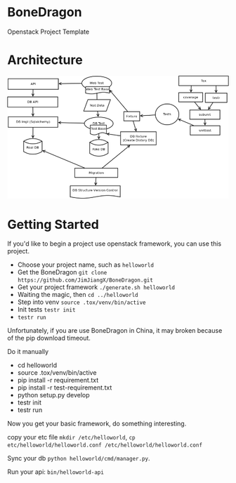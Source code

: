 BoneDragon
==========

Openstack Project Template

Architecture
========

![Alt text](/doc/pic/BoneDragon.png "Architecture")

Getting Started
========

If you'd like to begin a project use openstack framework, you can use this project.

  * Choose your project name, such as ``helloworld``
  * Get the BoneDragon ``git clone https://github.com/JimJiangX/BoneDragon.git``
  * Get your project framework `./generate.sh helloworld`
  * Waiting the magic, then `cd ../helloworld`
  * Step into venv `source .tox/venv/bin/active`
  * Init tests `testr init`
  * `testr run`

Unfortunately, if you are use BoneDragon in China, it may broken because of the pip download timeout.

Do it manually
   
  * cd helloworld
  * source .tox/venv/bin/active
  * pip install -r requirement.txt
  * pip install -r test-requirement.txt
  * python setup.py develop
  * testr init
  * testr run


Now you get your basic framework, do something interesting.

copy your etc file `mkdir /etc/helloworld`, `cp etc/helloworld/helloworld.conf /etc/helloworld/helloworld.conf`

Sync your db  ``python helloworld/cmd/manager.py``.

Run your api: ``bin/helloworld-api``
